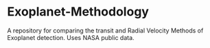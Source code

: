 # Exoplanet-Methodology
A repository for comparing the transit and Radial Velocity Methods of Exoplanet detection. Uses NASA public data. 
